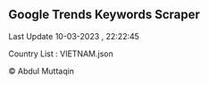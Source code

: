 

## Google Trends Keywords Scraper 
 
Last Update 10-03-2023 , 22:22:45

Country List :
VIETNAM.json



© Abdul Muttaqin 
